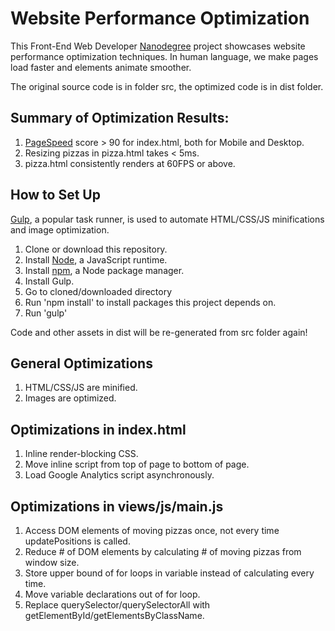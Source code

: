 Website Performance Optimization
===============================

This Front-End Web Developer [Nanodegree](https://www.udacity.com/course/front-end-web-developer-nanodegree--nd001) project showcases website performance optimization techniques. In human language, we make pages load faster and elements animate smoother.

The original source code is in folder src, the optimized code is in dist folder.

## Summary of Optimization Results:

1. [PageSpeed](https://developers.google.com/speed/pagespeed/insights/) score > 90 for index.html, both for Mobile and Desktop.
2. Resizing pizzas in pizza.html takes < 5ms.
3. pizza.html consistently renders at 60FPS or above.

## How to Set Up
[Gulp](http://gulpjs.com/), a popular task runner, is used to automate HTML/CSS/JS minifications and image optimization.

1. Clone or download this repository.
2. Install [Node](https://nodejs.org), a JavaScript runtime.
3. Install [npm](https://www.npmjs.com/), a Node package manager.
4. Install Gulp.
5. Go to cloned/downloaded directory
6. Run 'npm install' to install packages this project depends on.
7. Run 'gulp'

Code and other assets in dist will be re-generated from src folder again!

## General Optimizations
1. HTML/CSS/JS are minified.
2. Images are optimized.

## Optimizations in index.html
1. Inline render-blocking CSS.
2. Move inline script from top of page to bottom of page.
3. Load Google Analytics script asynchronously.

## Optimizations in views/js/main.js

1. Access DOM elements of moving pizzas once, not every time updatePositions is called.
2. Reduce # of DOM elements by calculating # of moving pizzas from window size.
3. Store upper bound of for loops in variable instead of calculating every time.
4. Move variable declarations out of for loop.
5. Replace querySelector/querySelectorAll with getElementById/getElementsByClassName.